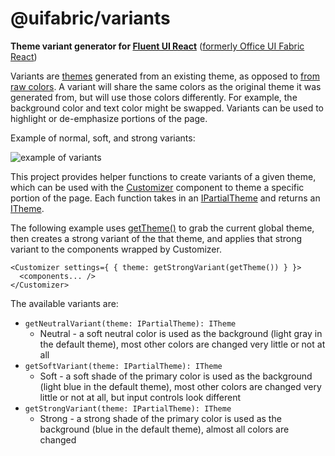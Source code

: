 # @uifabric/variants

**Theme variant generator for [Fluent UI React](https://developer.microsoft.com/en-us/fluentui)**
([formerly Office UI Fabric React](https://developer.microsoft.com/en-us/office/blogs/ui-fabric-is-evolving-into-fluent-ui/))

Variants are [themes](https://github.com/microsoft/fluentui/wiki/Theming) generated from an existing theme, as opposed to [from raw colors](https://developer.microsoft.com/en-us/fluentui#/styles/themegenerator). A variant will share the same colors as the original theme it was generated from, but will use those colors differently. For example, the background color and text color might be swapped. Variants can be used to highlight or de-emphasize portions of the page.

Example of normal, soft, and strong variants:

![example of variants](https://github.com/microsoft/fluentui/blob/master/packages/variants/example.png)

This project provides helper functions to create variants of a given theme, which can be used with the [Customizer](https://github.com/microsoft/fluentui/blob/master/packages/utilities/src/Customizer.tsx) component to theme a specific portion of the page. Each function takes in an [IPartialTheme](https://github.com/microsoft/fluentui/blob/master/packages/style-utilities/src/interfaces/ITheme.ts) and returns an [ITheme](https://github.com/microsoft/fluentui/blob/master/packages/style-utilities/src/interfaces/ITheme.ts).

The following example uses [getTheme()](https://github.com/microsoft/fluentui/blob/master/packages/style-utilities/src/styles/theme.ts) to grab the current global theme, then creates a strong variant of the that theme, and applies that strong variant to the components wrapped by Customizer.

```
<Customizer settings={ { theme: getStrongVariant(getTheme()) } }>
  <components... />
</Customizer>
```

The available variants are:

- `getNeutralVariant(theme: IPartialTheme): ITheme`
  - Neutral - a soft neutral color is used as the background (light gray in the default theme), most other colors are changed very little or not at all
- `getSoftVariant(theme: IPartialTheme): ITheme`
  - Soft - a soft shade of the primary color is used as the background (light blue in the default theme), most other colors are changed very little or not at all, but input controls look different
- `getStrongVariant(theme: IPartialTheme): ITheme`
  - Strong - a strong shade of the primary color is used as the background (blue in the default theme), almost all colors are changed
